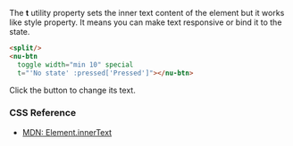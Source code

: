 The **t** utility property sets the inner text content of the element but it works like style property. It means you can make text responsive or bind it to the state.

```html
<split/>
<nu-btn
  toggle width="min 10" special
  t="'No state' :pressed['Pressed']"></nu-btn>
```

Click the button to change its text.

### CSS Reference

* [MDN: Element.innerText](https://developer.mozilla.org/en-US/docs/Web/API/HTMLElement/innerText)

